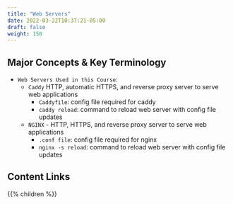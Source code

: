 ```yaml
---
title: "Web Servers"
date: 2022-03-22T10:37:21-05:00
draft: false
weight: 150
---
```


## Major Concepts & Key Terminology

- `Web Servers Used in this Course`:
    - `Caddy` HTTP, automatic HTTPS, and reverse proxy server to serve web applications
        - `Caddyfile`: config file required for caddy
        - `caddy reload`: command to reload web server with config file updates
    - `NGINX` - HTTP, HTTPS, and reverse proxy server to serve web applications
        - `.conf file`: config file required for nginx
        - `nginx -s reload`: command to reload web server with config file updates

## Content Links

{{% children %}}
